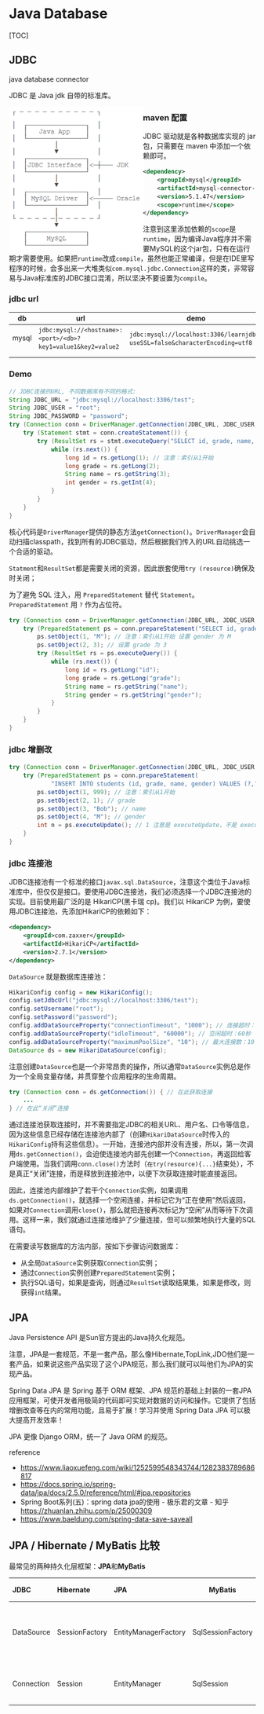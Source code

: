 # Java Database

[TOC]



## JDBC

java database connector

JDBC 是 Java jdk 自带的标准库。

<img align="left" src="assets/image-20210416161831690.png" alt="image-20210416161831690" style="zoom:80%;" />

### maven 配置

JDBC 驱动就是各种数据库实现的 jar 包，只需要在 maven 中添加一个依赖即可。

```xml
<dependency>
    <groupId>mysql</groupId>
    <artifactId>mysql-connector-java</artifactId>
    <version>5.1.47</version>
    <scope>runtime</scope>
</dependency>
```

注意到这里添加依赖的`scope`是`runtime`，因为编译Java程序并不需要MySQL的这个jar包，只有在运行期才需要使用。如果把`runtime`改成`compile`，虽然也能正常编译，但是在IDE里写程序的时候，会多出来一大堆类似`com.mysql.jdbc.Connection`这样的类，非常容易与Java标准库的JDBC接口混淆，所以坚决不要设置为`compile`。

### jdbc url

| db    | url                                                          | demo                                                         |
| ----- | ------------------------------------------------------------ | ------------------------------------------------------------ |
| mysql | `jdbc:mysql://<hostname>:<port>/<db>?key1=value1&key2=value2` | `jdbc:mysql://localhost:3306/learnjdbc?useSSL=false&characterEncoding=utf8` |
|       |                                                              |                                                              |
|       |                                                              |                                                              |

### Demo

```java
// JDBC连接的URL, 不同数据库有不同的格式:
String JDBC_URL = "jdbc:mysql://localhost:3306/test";
String JDBC_USER = "root";
String JDBC_PASSWORD = "password";
try (Connection conn = DriverManager.getConnection(JDBC_URL, JDBC_USER, JDBC_PASSWORD)) {
    try (Statement stmt = conn.createStatement()) {
        try (ResultSet rs = stmt.executeQuery("SELECT id, grade, name, gender FROM students WHERE gender=1")) {
            while (rs.next()) {
                long id = rs.getLong(1); // 注意：索引从1开始
                long grade = rs.getLong(2);
                String name = rs.getString(3);
                int gender = rs.getInt(4);
            }
        }
    }
}
```

核心代码是`DriverManager`提供的静态方法`getConnection()`。`DriverManager`会自动扫描classpath，找到所有的JDBC驱动，然后根据我们传入的URL自动挑选一个合适的驱动。

`Statment`和`ResultSet`都是需要关闭的资源，因此嵌套使用`try (resource)`确保及时关闭；

为了避免 SQL 注入，用 `PreparedStatement` 替代 `Statement`。`PreparedStatement`  用 `?` 作为占位符。

```java
try (Connection conn = DriverManager.getConnection(JDBC_URL, JDBC_USER, JDBC_PASSWORD)) {
    try (PreparedStatement ps = conn.prepareStatement("SELECT id, grade, name, gender FROM students WHERE gender=? AND grade=?")) {
        ps.setObject(1, "M"); // 注意：索引从1开始 设置 gender 为 M
        ps.setObject(2, 3); // 设置 grade 为 3
        try (ResultSet rs = ps.executeQuery()) {
            while (rs.next()) {
                long id = rs.getLong("id");
                long grade = rs.getLong("grade");
                String name = rs.getString("name");
                String gender = rs.getString("gender");
            }
        }
    }
}
```

### jdbc 增删改

```java
try (Connection conn = DriverManager.getConnection(JDBC_URL, JDBC_USER, JDBC_PASSWORD)) {
    try (PreparedStatement ps = conn.prepareStatement(
            "INSERT INTO students (id, grade, name, gender) VALUES (?,?,?,?)")) {
        ps.setObject(1, 999); // 注意：索引从1开始
        ps.setObject(2, 1); // grade
        ps.setObject(3, "Bob"); // name
        ps.setObject(4, "M"); // gender
        int n = ps.executeUpdate(); // 1 注意是 executeUpdate，不是 executeQuery
    }
}
```

### jdbc 连接池

JDBC连接池有一个标准的接口`javax.sql.DataSource`，注意这个类位于Java标准库中，但仅仅是接口。要使用JDBC连接池，我们必须选择一个JDBC连接池的实现。目前使用最广泛的是 HikariCP(黑卡瑞 cp)。我们以 HikariCP 为例，要使用JDBC连接池，先添加HikariCP的依赖如下：

```xml
<dependency>
    <groupId>com.zaxxer</groupId>
    <artifactId>HikariCP</artifactId>
    <version>2.7.1</version>
</dependency>
```

`DataSource` 就是数据库连接池：

```java
HikariConfig config = new HikariConfig();
config.setJdbcUrl("jdbc:mysql://localhost:3306/test");
config.setUsername("root");
config.setPassword("password");
config.addDataSourceProperty("connectionTimeout", "1000"); // 连接超时：1秒
config.addDataSourceProperty("idleTimeout", "60000"); // 空闲超时：60秒
config.addDataSourceProperty("maximumPoolSize", "10"); // 最大连接数：10
DataSource ds = new HikariDataSource(config);
```

注意创建`DataSource`也是一个非常昂贵的操作，所以通常`DataSource`实例总是作为一个全局变量存储，并贯穿整个应用程序的生命周期。

```java
try (Connection conn = ds.getConnection()) { // 在此获取连接
    ...
} // 在此“关闭”连接
```

通过连接池获取连接时，并不需要指定JDBC的相关URL、用户名、口令等信息，因为这些信息已经存储在连接池内部了（创建`HikariDataSource`时传入的`HikariConfig`持有这些信息）。一开始，连接池内部并没有连接，所以，第一次调用`ds.getConnection()`，会迫使连接池内部先创建一个`Connection`，再返回给客户端使用。当我们调用`conn.close()`方法时（`在try(resource){...}`结束处），不是真正“关闭”连接，而是释放到连接池中，以便下次获取连接时能直接返回。

因此，连接池内部维护了若干个`Connection`实例，如果调用`ds.getConnection()`，就选择一个空闲连接，并标记它为“正在使用”然后返回，如果对`Connection`调用`close()`，那么就把连接再次标记为“空闲”从而等待下次调用。这样一来，我们就通过连接池维护了少量连接，但可以频繁地执行大量的SQL语句。

在需要读写数据库的方法内部，按如下步骤访问数据库：

- 从全局`DataSource`实例获取`Connection`实例；
- 通过`Connection`实例创建`PreparedStatement`实例；
- 执行SQL语句，如果是查询，则通过`ResultSet`读取结果集，如果是修改，则获得`int`结果。



## JPA

Java Persistence API 是Sun官方提出的Java持久化规范。

注意，JPA是一套规范，不是一套产品，那么像Hibernate,TopLink,JDO他们是一套产品，如果说这些产品实现了这个JPA规范，那么我们就可以叫他们为JPA的实现产品。

Spring Data JPA 是 Spring 基于 ORM 框架、JPA 规范的基础上封装的一套JPA应用框架，可使开发者用极简的代码即可实现对数据的访问和操作。它提供了包括增删改查等在内的常用功能，且易于扩展！学习并使用 Spring Data JPA 可以极大提高开发效率！

JPA 更像 Django ORM，统一了 Java ORM 的规范。

reference

* https://www.liaoxuefeng.com/wiki/1252599548343744/1282383789686817
* https://docs.spring.io/spring-data/jpa/docs/2.5.0/reference/html/#jpa.repositories
* Spring Boot系列(五)：spring data jpa的使用 - 极乐君的文章 - 知乎 https://zhuanlan.zhihu.com/p/25000309
* https://www.baeldung.com/spring-data-save-saveall

## JPA / Hibernate / MyBatis 比较

最常见的两种持久化层框架：**JPA**和**MyBatis**

| JDBC       | Hibernate      | JPA                  | **MyBatis**       | 解释         |
| :--------- | :------------- | :------------------- | ----------------- | ------------ |
| DataSource | SessionFactory | EntityManagerFactory | SqlSessionFactory | 数据库连接池 |
| Connection | Session        | EntityManager        | SqlSession        | 一个连接     |